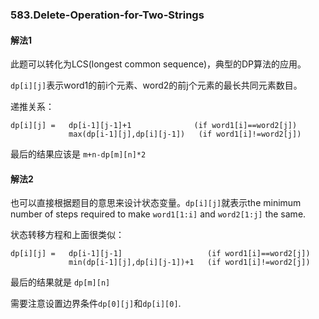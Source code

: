 ### 583.Delete-Operation-for-Two-Strings

#### 解法1
此题可以转化为LCS(longest common sequence)，典型的DP算法的应用。

```dp[i][j]```表示word1的前i个元素、word2的前j个元素的最长共同元素数目。

递推关系：
```
dp[i][j] =   dp[i-1][j-1]+1              (if word1[i]==word2[j]) 
             max(dp[i-1][j],dp[i][j-1])   (if word1[i]!=word2[j])
```
最后的结果应该是 ```m+n-dp[m][n]*2```


#### 解法2

也可以直接根据题目的意思来设计状态变量。```dp[i][j]```就表示the minimum number of steps required to make ```word1[1:i]``` and ```word2[1:j]``` the same.

状态转移方程和上面很类似：
```
dp[i][j] =   dp[i-1][j-1]                   (if word1[i]==word2[j]) 
             min(dp[i-1][j],dp[i][j-1])+1   (if word1[i]!=word2[j])
```
最后的结果就是 ```dp[m][n]```

需要注意设置边界条件```dp[0][j]```和```dp[i][0]```.
